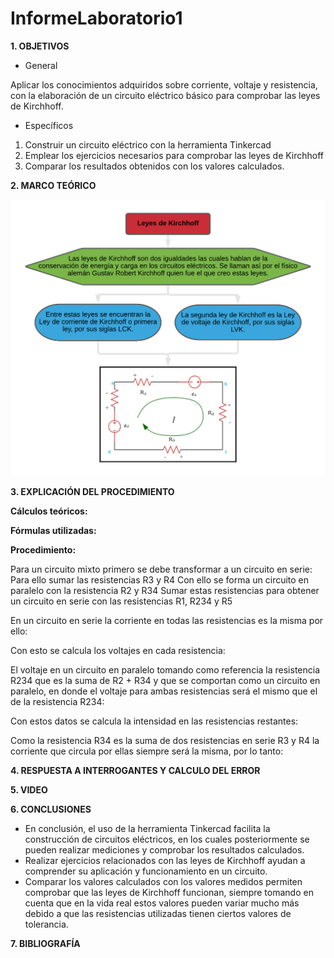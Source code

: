 # InformeLaboratorio1

**1. OBJETIVOS**

-	General

Aplicar los conocimientos adquiridos sobre corriente, voltaje y resistencia, con la elaboración de un circuito eléctrico básico para comprobar las leyes de Kirchhoff.

-	Específicos

1.	Construir un circuito eléctrico con la herramienta Tinkercad
2.	Emplear los ejercicios necesarios para comprobar las leyes de Kirchhoff
3.	Comparar los resultados obtenidos con los valores calculados.

**2. MARCO TEÓRICO**

![](https://github.com/bavargas5/InformeLaboratorio1/blob/main/Im%C3%A1genes/MAP.png)

**3. EXPLICACIÓN DEL PROCEDIMIENTO**

**Cálculos teóricos:**

**Fórmulas utilizadas:**

**Procedimiento:**



Para un circuito mixto primero se debe transformar a un circuito en serie:
Para ello sumar las resistencias R3 y R4
Con ello se forma un circuito en paralelo con la resistencia R2 y R34 
Sumar estas resistencias para obtener un circuito en serie con las resistencias R1, R234 y R5



En un circuito en serie la corriente en todas las resistencias es la misma por ello:



Con esto se calcula los voltajes en cada resistencia:



El voltaje en un circuito en paralelo tomando como referencia la resistencia R234 que es la suma de R2 + R34 y que se comportan como un circuito en paralelo, en donde el voltaje para ambas resistencias será el mismo que el de la resistencia R234:



Con estos datos se calcula la intensidad en las resistencias restantes:



Como la resistencia R34 es la suma de dos resistencias en serie R3 y R4 la corriente que circula por ellas siempre será la misma, por lo tanto:


**4. RESPUESTA A INTERROGANTES Y CALCULO DEL ERROR**

**5. VIDEO**

**6. CONCLUSIONES**

- En conclusión, el uso de la herramienta Tinkercad facilita la construcción de circuitos eléctricos, en los cuales posteriormente se pueden realizar mediciones y comprobar los resultados calculados. 
- Realizar ejercicios relacionados con las leyes de Kirchhoff ayudan a comprender su aplicación y funcionamiento en un circuito.
- Comparar los valores calculados con los valores medidos permiten comprobar que las leyes de Kirchhoff funcionan, siempre tomando en cuenta que en la vida real estos valores pueden variar mucho más debido a que las resistencias utilizadas tienen ciertos valores de tolerancia.

**7. BIBLIOGRAFÍA**
